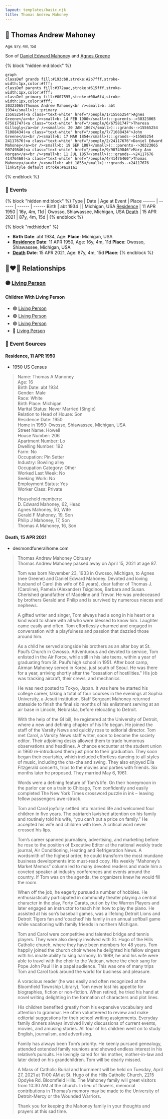 ```yaml
---
layout: templates/basic.njk
title: Thomas Andrew Mahoney
---
```

## 🔵 Thomas Andrew Mahoney
<small>Age: 87y, 4m, 15d</small>

Son of [Daniel Edward Mahoney](/people/2/24117676) and [Agnes Greene](/people/1/15565254)

{% block "hidden md:block" %}
```mermaid
graph
classDef grands fill:#193cb8,stroke:#2b7fff,stroke-width:1px,color:#fff;
classDef parents fill:#372aac,stroke:#615fff,stroke-width:1px,color:#fff;
classDef primary fill:#007595,stroke:#00a6f4,stroke-width:1px,color:#fff;
30323065(Thomas Andrew Mahoney<br /><small>b: abt 1934</small>):::primary
15565254(<a class="text-white" href="/people/1/15565254">Agnes Greene</a><br /><small>b: 14 FEB 1900</small>):::parents-->30323065
67581747(<a class="text-white" href="/people/6/67581747">Theresa Gillogly</a><br /><small>b: 20 JAN 1867</small>):::grands-->15565254
71088434(<a class="text-white" href="/people/7/71088434">John Greene</a><br /><small>b: 17 MAR 1854</small>):::grands-->15565254
24117676(<a class="text-white" href="/people/2/24117676">Daniel Edward Mahoney</a><br /><small>b: 19 SEP 1887</small>):::parents-->30323065
90749846(<a class="text-white" href="/people/9/90749846">Mary Ann Horgan</a><br /><small>b: 11 JUL 1857</small>):::grands-->24117676
41476460(<a class="text-white" href="/people/4/41476460">Thomas Mahoney</a><br /><small>b: abt 1855</small>):::grands-->24117676
linkStyle default stroke:#a1a1a1
```
{% endblock %}

### 📆 Events

{% block "hidden md:block" %}
Type | Date | Age at Event | Place
------ | ------ | ------ | ------
Birth | abt 1934 |  | Michigan, USA
[Residence](#event-event-0) | 11 APR 1950 | 16y, 4m, 11d | Owosso, Shiawassee, Michigan, USA
[Death](#event-event-4) | 15 APR 2021 | 87y, 4m, 15d |
{% endblock %}

{% block "md:hidden" %}
- **Birth**
**Date**: abt 1934, Age:
**Place**: Michigan, USA
- **[Residence](#event-event-0)**
**Date**: 11 APR 1950, Age: 16y, 4m, 11d
**Place**: Owosso, Shiawassee, Michigan, USA
- **[Death](#event-event-4)**
**Date**: 15 APR 2021, Age: 87y, 4m, 15d
**Place**:
{% endblock %}

## 👩‍❤️‍👨 Relationships

### 🟣 [Living Person](/people/6/66069279)

#### Children With Living Person
* 🟣 [Living Person](/people/4/43790458)
* 🟣 [Living Person](/people/6/69905952)
* 🟣 [Living Person](/people/4/41983368)
* 🔵 [Living Person](/people/7/70585132)
### 📰 Event Sources

#### <a id="event-event-0"></a> Residence, 11 APR 1950
* 1950 US Census
>   
  > Name: Thomas A Manoney  
  > Age: 16  
  > Birth Date: abt 1934  
  > Gender: Male  
  > Race: White  
  > Birth Place: Michigan  
  > Marital Status: Never Married (Single)  
  > Relation to Head of House: Son  
  > Residence Date: 1950  
  > Home in 1950: Owosso, Shiawassee, Michigan, USA  
  > Street Name: Howell  
  > House Number: 206  
  > Apartment Number: Lo  
  > Dwelling Number: 192  
  > Farm: No  
  > Occupation: Pin Setter  
  > Industry: Bowling alley  
  > Occupation Category: Other  
  > Worked Last Week: No  
  > Seeking Work: No  
  > Employment Status: Yes  
  > Worker Class: Private  
  >   
  > Household members:  
  > D. Edward Mahoney, 62, Head  
  > Agnes Mahoney, 50, Wife  
  > Gerald F Mahoney, 19, Son  
  > Philip J Mahoney, 17, Son  
  > Thomas A Mahoney, 16, Son  
  >

#### <a id="event-event-4"></a> Death, 15 APR 2021
* desmondfuneralhome.com
>   
  > Thomas Andrew Mahoney Obituary  
  > Thomas Andrew Mahoney passed away on April 15, 2021 at age 87.  
  >   
  > Tom was born November 23, 1933 in Owosso, Michigan, to Agnes (nee Greene) and Daniel Edward Mahoney. Devoted and loving husband of Carol (his wife of 60 years), dear father of Thomas J. (Caroline), Pamela (Alexander) Tsigdinos, Barbara and Susan. Cherished grandfather of Madeline and Trevor. He was predeceased by brothers Gerald and Philip and is survived by numerous nieces and nephews.  
  >   
  > A gifted writer and singer, Tom always had a song in his heart or a kind word to share with all who were blessed to know him. Laughter came easily and often. Tom effortlessly charmed and engaged in conversation with a playfulness and passion that dazzled those around him.  
  >   
  > As a child he served alongside his brothers as an altar boy at St. Paul’s Church in Owosso. Adventurous and devoted to service, Tom enlisted in the Air Force, while still in his late teens, within a year of graduating from St. Paul’s high school in 1951. After boot camp, Airman Mahoney served in Korea, just south of Seoul. He was there for a year, arriving shortly after the "cessation of hostilities." His job was tracking aircraft, their crews, and mechanics.  
  >   
  > He was next posted to Tokyo, Japan. It was here he started his college career, taking a total of four courses in the evenings at Sophia University, a Jesuit institution. Staff Sergeant Mahoney returned stateside to finish the final six months of his enlistment serving at an air base in Lincoln, Nebraska, before relocating to Detroit.  
  >   
  > With the help of the GI bill, he registered at the University of Detroit, where a new and defining chapter of his life began. He joined the staff of the Varsity News and quickly rose to editorial director. Tom met Carol, a Varsity News staff writer, soon to become the society editor. Their adjoining desks allowed them to trade humorous observations and headlines. A chance encounter at the student union in 1960 re-introduced them just prior to their graduation. They soon began their courtship, which included effortless dancing to all styles of music, including the cha-cha and swing. They also enjoyed Ella Fitzgerald concerts, trips to the movies and parties with friends. Six months later he proposed. They married May 6, 1961.  
  >   
  > Words were a defining feature of Tom’s life. On their honeymoon in the parlor car on a train to Chicago, Tom confidently and easily completed The New York Times crossword puzzle in ink – leaving fellow passengers awe-struck.  
  >   
  > Tom and Carol joyfully settled into married life and welcomed four children in five years. The patriarch lavished attention on his family and routinely told his wife, “you can’t put a price on family.” He accepted his wife and children with love. A critical word never crossed his lips.  
  >   
  > Tom’s career spanned journalism, advertising, and marketing before he rose to the position of Executive Editor at the national weekly trade journal, Air Conditioning, Heating and Refrigeration News. A wordsmith of the highest order, he could transform the most mundane business developments into must-read copy. His weekly “Mahoney’s Market Memos” column led to many devoted readers and made him a coveted speaker at industry conferences and events around the country. If Tom was on the agenda, the organizers knew he would fill the room.  
  >   
  > When off the job, he eagerly pursued a number of hobbies. He enthusiastically participated in community theater playing a central character in the play, Forty Carats, put on by the Warren Players and later engaged an instructor to teach him how to play the piano. He assisted at his son’s baseball games, was a lifelong Detroit Lions and Detroit Tigers fan and ‘coached’ his family in an annual softball game while vacationing with family friends in northern Michigan.  
  >   
  > Tom and Carol were competitive and talented bridge and tennis players. They were also deeply involved with St. Hugo of the Hills Catholic church, where they have been members for 48 years. Tom happily joined the church choir where he delighted his fellow singers with his innate ability to sing harmony. In 1989, he and his wife were able to travel with the choir to the Vatican, where the choir sang for Pope John Paul II in a papal audience. This was one of many trips Tom and Carol took around the world for business and pleasure.  
  >   
  > A voracious reader (he was easily and often recognized at the Bloomfield Township Library), Tom never lost his appetite for biographies, fiction or non-fiction. When retired, he tried his hand at novel writing delighting in the formation of characters and plot lines.  
  >   
  > His children benefited greatly from his expansive vocabulary and attention to grammar. He often volunteered to review and make editorial suggestions for their school writing assignments. Everyday family dinners always involved lively discussions of current events, movies, and amusing stories. All four of his children went on to study English, journalism, and advertising.  
  >   
  > Family has always been Tom’s priority. He keenly pursued genealogy, attended extended family reunions and showed endless interest in his relative’s pursuits. He lovingly cared for his mother, mother-in-law and later doted on his grandchildren. Tom will be dearly missed.  
  >   
  > A Mass of Catholic Burial and Inurnment will be held on Tuesday, April 27, 2021 at 11:00 AM at St. Hugo of the Hills Catholic Church, 2215 Opdyke Rd. Bloomfield Hills. The Mahoney family will greet visitors from 10:30 AM at the church. In lieu of flowers, memorial contributions in Thomas’s memory may be made to the University of Detroit-Mercy or the Wounded Warriors.  
  >   
  > Thank you for keeping the Mahoney family in your thoughts and prayers at this sad time.
